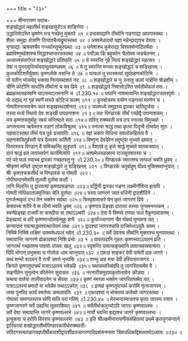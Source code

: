 +++
title = "२३०"

+++
श्रीनारायण उवाच-  
शङ्खोद्धारं महातीर्थं शङ्खासुरोऽत्र शार्ङ्गिणा ।  
उद्धारितोऽस्ति कृष्णेन तत्र गच्छेत्तु मुक्तये ॥१ ॥
प्रभासाद्यानि तीर्थानि गङ्गाद्या आपगास्तथा ।  
शैलाः समुद्राः क्षेत्राणि दिव्याश्चैत्यद्रुमास्तथा ॥२ ॥
अश्वमेधादयो यज्ञा महेन्द्राद्याश्च देवताः ।  
भृग्वाद्याः ऋषयश्चैव गन्धर्वास्तुम्बुरुप्रथाः ॥३ ॥
धनेशाश्च कुबेराद्या विश्वक्सेनादिपार्षदाः ।  
ब्रह्मविष्णुमहेशाश्च सिद्धाश्चाप्सरसस्तथा ॥४ ॥
पर्योऽथ किं बहुक्तेन त्रैलोक्यं जडचेतनम् ।  
अध्यात्मसंसर्गगतं शङ्खोद्धारे प्रतिष्ठति ॥५ ॥
ये स्मरन्ति गृहे नित्यं शङ्खोद्धारं महत्सरः ।  
तेषां न पुनरावृत्तिर्यावदाभूतसम्प्लवम् ॥६ ॥
ये तु स्मरन्ति मनसा शङ्खोद्धारं च शङ्खिनम् ।  
कुलकोटिशतैर्युक्ताः कृष्णलोके वसन्ति ते ॥७ ॥
यत्फलं तु सरस्वत्यां सूर्यग्रहणकोटिभिः ।  
यो यतीन् भोजयेद् भक्त्या नित्यमब्दशतं नरः ॥८ ॥
शङ्खोद्धारे च नुः स्नातुः कलां नार्हन्ति षोडशीम् ।  
त्रीणि कोटीनि सार्धानि तीर्थानां च मम प्रिये ॥९ ॥
शङ्खोद्धारे निवासोऽस्ति सर्वतीर्थफलं ततः ।  
ब्रह्महत्यासहस्राणि चाऽगम्याऽगमनानि च ॥1.230.१० ॥
पापानि नाशमायान्ति शङ्खोद्धारजलस्पृशेः ।  
यो दद्याद् गां गृहं स्वर्णे लभते कोटिजं फलम् ॥११ ॥
कुरुक्षेत्रस्य वासेन गङ्गायां मरणेन च ।  
गोमतीस्नानमात्रेण फलं शङ्खस्थदर्शनात् ॥१२॥
जलमध्ये समुद्रस्य द्वारका चातिदुर्जया ।  
तस्या मध्ये स्थितो देवः शङ्खी पापप्रणाशनः ॥१ ३॥
ततः पिण्डारकं तीर्थं गच्छेद्वै पापनाशकम् ।  
यत्र कृष्णश्चतुर्बाहुः स्वयं सन्तिष्ठते सदा ॥१४॥
सरित् रुक्मवती यत्र तत्र स्नात्वा विमुच्यते ।  
अगस्त्यस्य ऋषेस्तत्र तडागं लोकविश्रुतम् ॥१५॥
स्नात्वा श्राद्धं तथा कृत्वा पितॄन्वै मोचयेत् सुतः ।  
यज्ञवाटस्तथा तीर्थं यत्र पूर्वः प्रजापतिः ॥१६ ॥
यज्ञं चकार विधिना सवलोकहिताय वै ।  
यज्ञनाशयितुर्हस्तौ यत्र दैत्यस्य कर्तितौ ॥१७॥
विष्णुना देवदेवेन तद्दृष्ट्वा मुच्यते ह्यघात् ।  
पितरस्तत्र पिण्डान् वै समिच्छन्ति सुतृप्तये ॥१८॥
वैशाखे तु कृते श्राद्धे मुच्यते पातकत्रयात् ।  
दानं श्राद्धं व्रतं जापस्तर्पणं कार्यमित्यपि ॥१९॥
अश्वमेधसहस्रस्य राजसूयशतस्य च ।  
पदे पदे फलं स्याच्च द्वारकां गच्छतस्तु नुः ॥1.230.२०॥
पिण्डारकं स्मरतश्च तत्फलं भवति ध्रुवम् ।  
श्रीकृष्णं मन्दिरे दृष्ट्वा शङ्खोद्धारे तु शङ्खिनम् ॥२१ ॥
पिण्डारके चतुर्बाहूम् वीक्ष्य मुक्तिमवाप्नुयात् ।  
श्रीः कृष्णश्चक्रतीर्थं च पिण्डारकं च गोमती ॥२२।  
गोपीचन्दनमेवापि तुलसी दुर्लभा कलौ ।  
तानि मिलन्ति तु द्वारवत्यां कृष्णप्रसङ्गतः ॥२३॥
वर्द्धिनी द्वारका गङ्गा लक्ष्मीर्गोविन्द इत्यपि ।  
गोमती गोपिकातालमृत्तिका चेति दुर्लभाः ॥२४॥
यस्य जागरणं जातं वर्धिनी द्वादशीदिने ।  
पुनर्जन्मकृतं दग्धं तेन भक्तेन सर्वथा ॥२५॥
त्रिस्पृशावासरे येन कृतं जागरणं प्रिये ।  
केशवस्य शरीरे वै स लीनो भवति ध्रुवम् ॥२६ ॥
कृष्णाय प्रेङ्खा दातव्या तस्याः पुण्यमनन्तकम् ।  
स्वर्णप्रेङ्खा राजतीं वा काष्ठीया वा तथाऽऽम्बरी ॥२७॥
देया वै विष्णवे तस्याः फलं वैकुण्ठवासनम् ।  
प्रेङ्खायां च हरिं कृष्णमान्दोलयेन्मुहुः शनैः ॥२८॥
कुर्याज्जागरणं चैव मोक्षदं पुण्यमत्र यत् ।  
कन्यादानं गयाश्राद्धमश्वत्थारोपणं तथा ॥२९॥
द्वादश्यां जागरश्चापि वाजिमेधाऽयुतैः समम् ।  
निमिषे निमिषे लक्ष्मि! चाश्वमेधफलं भवेत् ॥1.230.३० ॥
सर्वे देवाश्च तीर्थानि मुक्ताश्च मुनयस्तथा ।  
समायान्ति जागरणे ह्येकादश्यां निशि प्रभोः ॥३ १ ॥
यावत्पदानि गृहतः कृष्णस्याऽऽयतनं प्रति ।  
जागरार्थं गच्छतश्च पादयोः पांसवः खलु ॥३२॥
स्पृशन्ति यावत्सङ्ख्यानि तावत्सहस्रवत्सराः ।  
दिविं भोगान् प्रभुक्त्वा च गोलोकं धाम चाप्नुयात्॥३२ ॥
एकदा शङ्करं देवी पार्वती प्राह जागरे ।  
कथं शम्भो वादयन् वै रात्रौ डमरुं नृत्यसि ॥३४॥
शम्भुः प्राह मया देवी हरिवासरजागरः ।  
क्रियते कृष्णतुष्ट्यर्थं यत्राऽऽलस्यं भवेन्नहि ॥३५॥
यथाकथञ्चिदपि तु जागरितव्यमेव वै ।  
सङ्गीतेन सुनृत्येन कीर्तनेन सुरासतः ॥३६ ॥
नरनारीसमुदायकृतोत्सवेन क्रीडया ।  
कथया वार्तया तालीवादनेन च सेवया ॥३७॥
कृष्णं स्मरता भक्तेन जागरितव्यमेव यत् ।  
यत्राऽऽलस्यं प्रमादो वा भवेन्नैव तथाऽऽचरेत् ॥३८ ॥
इत्यहं कृष्णतुष्ट्यर्थं करोमि नृत्यजागरम् ।  
त्वया पुनरिदं कार्यं स्मर्तव्यः कमलापतिः ॥३९ ॥
एकादश्यां न भोक्तव्यं कर्तव्यो जागरस्तथा ।  
गोष्ठ्यां समागतस्तत्र सोपि याति परां गतिम् ॥1.230.४० ॥
मेरुमन्दरमात्राश्च कृताः पापस्य राशय ।  
कृष्णजागरणे सर्वे उह्यन्ति तूलराशिवत् ॥४१ ॥
सर्वतीर्थक्रतुभ्योऽपि जागरः कृष्णवल्लभः ।  
सर्वे देवाः समायान्ति जागरे कृष्णवल्लभे ॥४२॥
नार्यो भवन्ति हृद्याश्च जागरे कृष्णवल्लभाः ।  
इत्युक्त्वा च हरोपि विरराम कृष्णवल्लभे! ॥४३ ॥
इति श्रीलक्ष्मीनारायणीयसंहितायां प्रथमे कृतयुगसन्ताने द्वारिकायां शखोद्धारतीर्थपिण्डारकतीर्थरुक्मवती-  
सरिदगस्त्यतडागयज्ञतीर्थैकादशीद्वादशीव्रतजागरणादिप्रशंसननामा त्रिंशदधिकद्विशततमोऽध्यायः ॥२३० ॥
    
